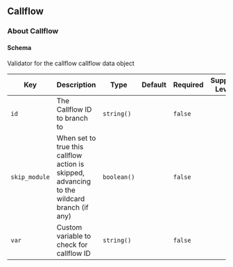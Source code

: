 ## Callflow

### About Callflow

#### Schema

Validator for the callflow callflow data object



Key | Description | Type | Default | Required | Support Level
--- | ----------- | ---- | ------- | -------- | -------------
`id` | The Callflow ID to branch to | `string()` |   | `false` |  
`skip_module` | When set to true this callflow action is skipped, advancing to the wildcard branch (if any) | `boolean()` |   | `false` |  
`var` | Custom variable to check for callflow ID | `string()` |   | `false` |  



